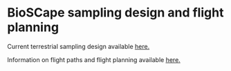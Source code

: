 # BioSCape sampling design and flight planning

Current terrestrial sampling design available <u><a href="https://bioscape-io.github.io/campaign_planning/sampling_design">here</a>.</u>

Information on flight paths and flight planning available <u><a href="https://bioscape-io.github.io/campaign_planning/flight_planning">here</a>.</u>




